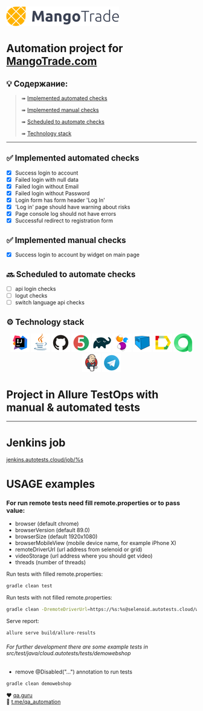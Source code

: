 <a href="https://mangotrade.com"><img src="images/logo/MangoTrade.svg" width="297.999" height="50.939"  alt="MANGOTRADE"/></a>

# Automation project for [MangoTrade.com](mangotrade.com)
## :bulb: Содержание:

> ➠ [Implemented automated checks](#earth_africa-Implemented-automated-checks)
>
> ➠ [Implemented manual checks](#earth_africa-Implemented-manual-checks)
>
> ➠ [Scheduled to automate checks](#earth_africa-Scheduled-to-automate-checks)
>
> ➠ [Technology stack](#earth_africa-Technology-stack)

___

## :white_check_mark: Implemented automated checks
- [x] Success login to account
- [x] Failed login with null data
- [x] Failed login without Email
- [x] Failed login without Password
- [x] Login form has form header 'Log In'
- [x] 'Log in' page should have warning about risks
- [x] Page console log should not have errors
- [x] Successful redirect to registration form

## :white_check_mark: Implemented manual checks
- [x] Success login to account by widget on main page


## :soon: Scheduled to automate checks
- [ ] api login checks
- [ ] logut checks
- [ ] switch language api checks

## :gear: Technology stack
<p align="center">
<a href="https://www.jetbrains.com/idea/"><img src="images/logo/Intelij_IDEA.svg" width="50" height="50"  alt="IDEA"/></a>
<a href="https://www.java.com/"><img src="images/logo/Java.svg" width="50" height="50"  alt="Java"/></a>
<a href="https://github.com/"><img src="images/logo/GitHub.svg" width="50" height="50"  alt="Github"/></a>
<a href="https://junit.org/junit5/"><img src="images/logo/JUnit5.svg" width="50" height="50"  alt="JUnit 5"/></a>
<a href="https://gradle.org/"><img src="images/logo/Gradle.svg" width="50" height="50"  alt="Gradle"/></a>
<a href="https://selenide.org/"><img src="images/logo/Selenide.svg" width="50" height="50"  alt="Selenide"/></a>
<a href="https://aerokube.com/selenoid/"><img src="images/logo/Selenoid.svg" width="50" height="50"  alt="Selenoid"/></a>
<a href="https://github.com/allure-framework/allure2"><img src="images/logo/Allure_Report.svg" width="50" height="50"  alt="Allure"/></a>
<a href="https://qameta.io/"><img src="images/logo/testops.png" width="50" height="50"  alt="Allure TestOps"/></a>
<a href="https://www.jenkins.io/"><img src="images/logo/Jenkins.svg" width="50" height="50"  alt="Jenkins"/></a>
<a href="https://telegram.org/?setln=en/"><img src="images/logo/Telegram.svg" width="50" height="50"  alt="Telegram"/></a>
</p>

# Project in Allure TestOps with manual & automated tests
___
# Jenkins job
<a target="_blank" href="https://jenkins.autotests.cloud/job/%s">jenkins.autotests.cloud/job/%s</a>


# USAGE examples

### For run remote tests need fill remote.properties or to pass value:

* browser (default chrome)
* browserVersion (default 89.0)
* browserSize (default 1920x1080)
* browserMobileView (mobile device name, for example iPhone X)
* remoteDriverUrl (url address from selenoid or grid)
* videoStorage (url address where you should get video)
* threads (number of threads)


Run tests with filled remote.properties:
```bash
gradle clean test
```

Run tests with not filled remote.properties:
```bash
gradle clean -DremoteDriverUrl=https://%s:%s@selenoid.autotests.cloud/wd/hub/ -DvideoStorage=https://selenoid.autotests.cloud/video/ -Dthreads=1 test
```

Serve report:
```bash
allure serve build/allure-results
```


###### For further development there are some example tests in src/test/java/cloud.autotests/tests/demowebshop
* remove @Disabled("...") annotation to run tests
```bash
gradle clean demowebshop
```

:heart: <a target="_blank" href="https://qa.guru">qa.guru</a><br/>
:blue_heart: <a target="_blank" href="https://t.me/qa_automation">t.me/qa_automation</a>
